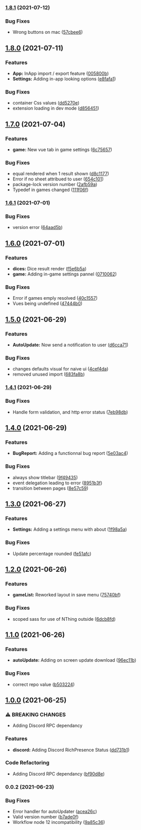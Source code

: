 ### [1.8.1](https://github.com/HexaRolls/HexaDices/compare/v1.8.0...v1.8.1) (2021-07-12)


### Bug Fixes

* Wrong buttons on mac ([57cbee6](https://github.com/HexaRolls/HexaDices/commit/57cbee66ab2f0e842cb6f87f65a637d95bd9c17e))

## [1.8.0](https://github.com/HexaRolls/HexaDices/compare/v1.7.0...v1.8.0) (2021-07-11)


### Features

* **App:** InApp import / export feature ([005800b](https://github.com/HexaRolls/HexaDices/commit/005800b11fc2e642dd3a35639b2647d5abc6f33c))
* **Settings:** Adding in-app looking options ([e8fafa1](https://github.com/HexaRolls/HexaDices/commit/e8fafa1cdb43fcd4663b36b28f5b77f52ecbe8a0))


### Bug Fixes

* container Css values ([dd5270e](https://github.com/HexaRolls/HexaDices/commit/dd5270ec289c17e5c7074e8787b5c6f0e593cdd3))
* extension loading in dev mode ([d856451](https://github.com/HexaRolls/HexaDices/commit/d856451de02ae488f915a764f0479c38293b3350))

## [1.7.0](https://github.com/HexaRolls/HexaDices/compare/v1.6.1...v1.7.0) (2021-07-04)


### Features

* **game:** New vue tab in game settings ([6c75657](https://github.com/HexaRolls/HexaDices/commit/6c7565748613d77a6eadd8c06a5cc0598eb3b2a4))


### Bug Fixes

* equal rendered when 1 result shown ([d8c1177](https://github.com/HexaRolls/HexaDices/commit/d8c117749590890058db515036bd806d00037b1b))
* Error if no sheet attribued to user ([654c101](https://github.com/HexaRolls/HexaDices/commit/654c101045720d8c7829539d655f2f00f308be00))
* package-lock version number ([2afb59a](https://github.com/HexaRolls/HexaDices/commit/2afb59a1ec9f531b7fdf6f8c2093f192768d5953))
* Typedef in games changed ([111f06f](https://github.com/HexaRolls/HexaDices/commit/111f06f5d2d1d75c03ec739ce1210b39ad31af78))

### [1.6.1](https://github.com/HexaRolls/HexaDices/compare/v1.6.0...v1.6.1) (2021-07-01)


### Bug Fixes

* version error ([64aad5b](https://github.com/HexaRolls/HexaDices/commit/64aad5b3795c4660424a570355b466b7c7167bff))

## [1.6.0](https://github.com/HexaRolls/HexaDices/compare/v1.5.0...v1.6.0) (2021-07-01)


### Features

* **dices:** Dice result render ([f5e6b5a](https://github.com/HexaRolls/HexaDices/commit/f5e6b5a2e631326ea4cc1fcc2bf140797eb98883))
* **game:** Adding in-game settings pannel ([0710062](https://github.com/HexaRolls/HexaDices/commit/0710062928914e82ed88f34a3340f913771e6328))


### Bug Fixes

* Error if games emply resolved ([40c1557](https://github.com/HexaRolls/HexaDices/commit/40c1557bdcbc37ea19333acc2c503b77ee0cf8ca))
* Vues being undefined ([47444b0](https://github.com/HexaRolls/HexaDices/commit/47444b0f2129f7d4e323f15068b1798499a66310))

## [1.5.0](https://github.com/HexaRolls/HexaDices/compare/v1.4.1...v1.5.0) (2021-06-29)


### Features

* **AutoUpdate:** Now send a notification to user ([d6cca71](https://github.com/HexaRolls/HexaDices/commit/d6cca71f2de070203018e7b029c7bc2840ed815f))


### Bug Fixes

* changes defaults visual for naive ui ([4cef4da](https://github.com/HexaRolls/HexaDices/commit/4cef4dabb661200e79fd7de00c9dcf1b692d5ec7))
* removed unused import ([683fa8b](https://github.com/HexaRolls/HexaDices/commit/683fa8b0947d4a41d3ad57500fe6d414dda6daa8))

### [1.4.1](https://github.com/HexaRolls/HexaDices/compare/v1.4.0...v1.4.1) (2021-06-29)


### Bug Fixes

* Handle form validation, and http error status ([7eb98db](https://github.com/HexaRolls/HexaDices/commit/7eb98dba1b7f9711ff47e3212a18cc35edb28dd5))

## [1.4.0](https://github.com/HexaRolls/HexaDices/compare/v1.3.0...v1.4.0) (2021-06-29)


### Features

* **BugReport:** Adding a functionnal bug report ([5e03ac4](https://github.com/HexaRolls/HexaDices/commit/5e03ac448236844a2daec22387baaed85b695a57))


### Bug Fixes

* always show titlebar ([9f49435](https://github.com/HexaRolls/HexaDices/commit/9f4943564c83dda526fdf1357980dedff874b267))
* event delegation leading to error ([8951b3f](https://github.com/HexaRolls/HexaDices/commit/8951b3f4063b16e120ae16c9bf6c470416b5ca53))
* transition between pages ([8e57c59](https://github.com/HexaRolls/HexaDices/commit/8e57c5992fbf392a1fdf39d5be52340f1c4f39d0))

## [1.3.0](https://github.com/HexaRolls/HexaDices/compare/v1.2.0...v1.3.0) (2021-06-27)


### Features

* **Settings:** Adding a settings menu with about ([1f98a5a](https://github.com/HexaRolls/HexaDices/commit/1f98a5a48dbee51da2187e77394d528e6f902485))


### Bug Fixes

* Update percentage rounded ([fe51afc](https://github.com/HexaRolls/HexaDices/commit/fe51afcf38a1c163b33c2b60d31301bb59f5331f))

## [1.2.0](https://github.com/HexaRolls/HexaDices/compare/v1.1.0...v1.2.0) (2021-06-26)


### Features

* **gameList:** Reworked layout in save menu ([75740bf](https://github.com/HexaRolls/HexaDices/commit/75740bfc8905b37e2d4fafa598a780f4b26e2066))


### Bug Fixes

* scoped sass for use of NThing outside ([6dcb8fd](https://github.com/HexaRolls/HexaDices/commit/6dcb8fda14d50e8ecd6d8e5294204c1a341b4310))

## [1.1.0](https://github.com/HexaRolls/HexaDices/compare/v1.0.0...v1.1.0) (2021-06-26)


### Features

* **autoUpdate:** Adding on screen update download ([96ec11b](https://github.com/HexaRolls/HexaDices/commit/96ec11b550da12b05e25793707a0e7e4d9bedaed))


### Bug Fixes

* correct repo value ([b503224](https://github.com/HexaRolls/HexaDices/commit/b503224be87b985ada48564a505d6528c2f4728f))

## [1.0.0](https://github.com/HexaRolls/HexaDices/compare/v0.0.2...v1.0.0) (2021-06-25)


### ⚠ BREAKING CHANGES

* Adding Discord RPC dependancy

### Features

* **discord:** Adding Discord RichPresence Status ([dd731b1](https://github.com/HexaRolls/HexaDices/commit/dd731b10d344fd116884e363cd9098e43acbc989))


### Code Refactoring

* Adding Discord RPC dependancy ([bf90d8e](https://github.com/HexaRolls/HexaDices/commit/bf90d8e8c721f8f732e9e4e2685dea6359278054))

### 0.0.2 (2021-06-23)


### Bug Fixes

* Error handler for autoUpdater ([acea26c](https://github.com/HexaRolls/HexaDices/commit/acea26cca8bd890198e8da553393a95c31a45059))
* Valid version number ([b7ade0f](https://github.com/HexaRolls/HexaDices/commit/b7ade0f0208bf535f2a5f7435d8e850c9c7bd393))
* Workflow node 12 incompatibility ([9a85c36](https://github.com/HexaRolls/HexaDices/commit/9a85c3681168df3d4ca95fe39b6761d3669b94e3))

